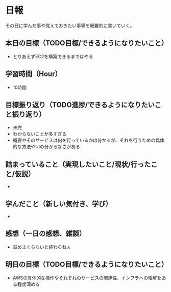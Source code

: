 # 日報
その日に学んだ事や覚えておきたい事等を網羅的に書いていく。
## 本日の目標（TODO目標/できるようになりたいこと）
- とりあえずEC2を構築できるまではやる
## 学習時間（Hour）
- 10時間
## 目標振り返り（TODO進捗/できるようになりたいこと振り返り）
- 未完
- わからないことが多すぎる
- 概要やそのサービスは何を行っているかは分かるが、それを行うための具体的な方法やUIの分からなさがある
## 詰まっていること（実現したいこと/現状/行ったこと/仮説）
- 
## 学んだこと（新しい気付き、学び）
- 
## 感想（一日の感想、雑談）
- 詰めまくらないと終わらねぇ
## 明日の目標（TODO目標/できるようになりたいこと）
- AWSの具体的な操作やそれぞれのサービスの関連性、インフラへの理解をある程度深める